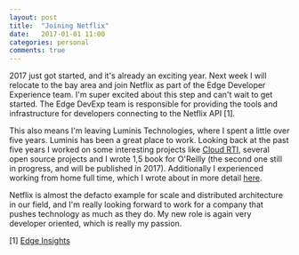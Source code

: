 ```yaml
---
layout: post
title:  "Joining Netflix"
date:   2017-01-01 11:00
categories: personal
comments: true
---
```


2017 just got started, and it's already an exciting year. 
Next week I will relocate to the bay area and join Netflix as part of the Edge Developer Experience team. 
I'm super excited about this step and can't wait to get started. 
The Edge DevExp team is responsible for providing the tools and infrastructure for developers connecting to the Netflix API [1]. 

This also means I'm leaving Luminis Technologies, where I spent a little over five years. Luminis has been a great place to work. Looking back at the past five years I worked on some interesting projects like [Cloud RTI](http://cloud-rti.com), several open source projects and I wrote 1,5 book for O'Reilly (the second one still in progress, and will be published in 2017). Additionally I experienced working from home full time, which I wrote about in more detail [here](http://paulbakker.io/personal/working-from-home/). 

Netflix is almost the defacto example for scale and distributed architecture in our field, and I'm really looking forward to work for a company that pushes technology as much as they do. 
My new role is again very developer oriented, which is really my passion. 

[1] [Edge Insights](http://www.slideshare.net/SangeetaNarayanan/engineering-leader-edge-insights-netflix)